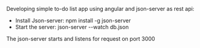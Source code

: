 Developing simple to-do list app using angular and json-server as rest api:
<ul>
  <li>Install Json-server: npm install -g json-server</li>
  <li>Start the server: json-server --watch db.json</li>
</ul>

The json-server starts and listens for request on port 3000
